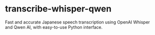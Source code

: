 # transcribe-whisper-qwen
Fast and accurate Japanese speech transcription using OpenAI Whisper and Qwen AI, with easy-to-use Python interface.
